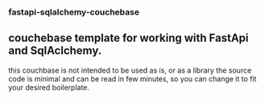 ### fastapi-sqlalchemy-couchebase
## couchebase template for working with FastApi and SqlAclchemy.
this couchbase is not intended to be used as is, or as a library
the source code is minimal and can be read in few minutes, so you can change it to fit your desired boilerplate.
